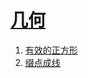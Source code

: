 
# [几何](https://leetcode-cn.com/tag/geometry)

1. [有效的正方形](../solutions/valid-square/README.md)
2. [缀点成线](../solutions/check-if-it-is-a-straight-line/README.md)


